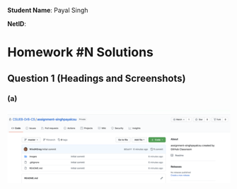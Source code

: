 **Student Name**:  Payal Singh

**NetID**: 


# Homework #N Solutions

## Question 1 (Headings and Screenshots)
### (a)

![Screen Shot Example](images/githubScreenShot.png)
